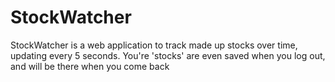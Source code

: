 StockWatcher
============

StockWatcher is a web application to track made up stocks over time, updating every 5 seconds. You're 'stocks' are even saved when you log out, and will be there when you come back
